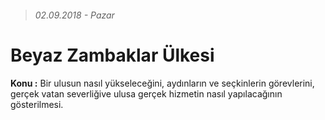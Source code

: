 > ###### 02.09.2018 - Pazar

# Beyaz Zambaklar Ülkesi

**Konu :** Bir ulusun nasıl yükseleceğini, aydınların ve seçkinlerin görevlerini, gerçek vatan severliğive ulusa gerçek hizmetin nasıl yapılacağının gösterilmesi.



